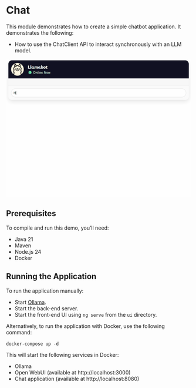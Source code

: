 # Chat

This module demonstrates how to create a simple chatbot application.
It demonstrates the following:

- How to use the ChatClient API to interact synchronously with an LLM model.

<img src=".readme/demo.gif" alt="Spring AI demo"/>

## Prerequisites

To compile and run this demo, you’ll need:

- Java 21
- Maven
- Node.js 24
- Docker

## Running the Application

To run the application manually:

- Start [Ollama](https://ollama.com/).
- Start the back-end server.
- Start the front-end UI using `ng serve` from the `ui` directory.

Alternatively, to run the application with Docker, use the following command:

```console
docker-compose up -d
```

This will start the following services in Docker:

- Ollama
- Open WebUI (available at http://localhost:3000)
- Chat application (available at http://localhost:8080)
